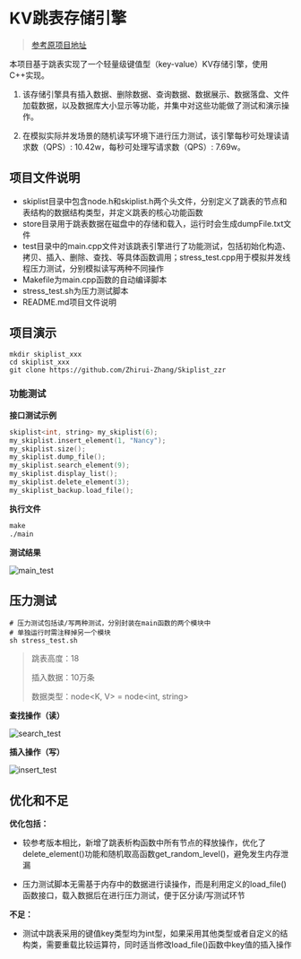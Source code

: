 # KV跳表存储引擎

> [参考原项目地址](https://github.com/youngyangyang04/Skiplist-CPP)

本项目基于跳表实现了一个轻量级键值型（key-value）KV存储引擎，使用C++实现。

1. 该存储引擎具有插入数据、删除数据、查询数据、数据展示、数据落盘、文件加载数据，以及数据库大小显示等功能，并集中对这些功能做了测试和演示操作。

2. 在模拟实际并发场景的随机读写环境下进行压力测试，该引擎每秒可处理读请求数（QPS）: 10.42w，每秒可处理写请求数（QPS）: 7.69w。



## 项目文件说明

- skiplist目录中包含node.h和skiplist.h两个头文件，分别定义了跳表的节点和表结构的数据结构类型，并定义跳表的核心功能函数
- store目录用于跳表数据在磁盘中的存储和载入，运行时会生成dumpFile.txt文件
- test目录中的main.cpp文件对该跳表引擎进行了功能测试，包括初始化构造、拷贝、插入、删除、查找、等具体函数调用；stress_test.cpp用于模拟并发线程压力测试，分别模拟读写两种不同操作
- Makefile为main.cpp函数的自动编译脚本
- stress_test.sh为压力测试脚本
- README.md项目文件说明



## 项目演示

```
mkdir skiplist_xxx
cd skiplist_xxx
git clone https://github.com/Zhirui-Zhang/Skiplist_zzr
```

### 功能测试

**接口测试示例**

```C++
skiplist<int, string> my_skiplist(6);
my_skiplist.insert_element(1, "Nancy"); 
my_skiplist.size();
my_skiplist.dump_file();
my_skiplist.search_element(9); 
my_skiplist.display_list();
my_skiplist.delete_element(3);
my_skiplist_backup.load_file();
```

**执行文件**

```makefile
make
./main
```

**测试结果**

![main_test](/home/zzr/Skiplist_zzr/source/main_test.png)

## 压力测试

```shell
# 压力测试包括读/写两种测试，分别封装在main函数的两个模块中
# 单独运行时需注释掉另一个模块
sh stress_test.sh
```

> 跳表高度：18
> 
> 插入数据：10万条
> 
> 数据类型：node<K, V> = node<int, string>

**查找操作（读）**

![search_test](/home/zzr/Skiplist_zzr/source/search_test.png)

**插入操作（写）**

![insert_test](/home/zzr/Skiplist_zzr/source/insert_test.png)



## 优化和不足

**优化包括：**

- 较参考版本相比，新增了跳表析构函数中所有节点的释放操作，优化了delete_element()功能和随机取高函数get_random_level()，避免发生内存泄漏

- 压力测试脚本无需基于内存中的数据进行读操作，而是利用定义的load_file()函数接口，载入数据后在进行压力测试，便于区分读/写测试环节

**不足：**

- 测试中跳表采用的键值key类型均为int型，如果采用其他类型或者自定义的结构类，需要重载比较运算符，同时适当修改load_file()函数中key值的插入操作
